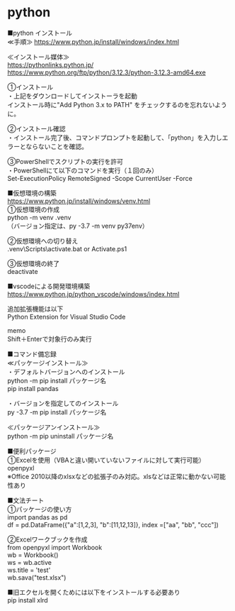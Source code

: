 # python

■python インストール<br/>
≪手順≫
https://www.python.jp/install/windows/index.html

≪インストール媒体≫<br/>
https://pythonlinks.python.jp/
https://www.python.org/ftp/python/3.12.3/python-3.12.3-amd64.exe<br/>

①インストール<br/>
・上記をダウンロードしてインストーラを起動<br/>
インストール時に"Add Python 3.x to PATH" をチェックするのを忘れないように。<br/>

②インストール確認<br/>
・インストール完了後、コマンドプロンプトを起動して、「python」を入力しエラーとならないことを確認。<br/>

③PowerShellでスクリプトの実行を許可<br/>
・PowerShellにて以下のコマンドを実行（１回のみ）<br/>
Set-ExecutionPolicy RemoteSigned -Scope CurrentUser -Force<br/>


■仮想環境の構築<br/>
https://www.python.jp/install/windows/venv.html<br/>
①仮想環境の作成<br/>
python -m venv .venv<br/>
（バージョン指定は、py -3.7 -m venv py37env）<br/>

②仮想環境への切り替え<br/>
.venv\Scripts\activate.bat or Activate.ps1<br/>

③仮想環境の終了<br/>
deactivate<br/>

■vscodeによる開発環境構築<br/>
https://www.python.jp/python_vscode/windows/index.html<br/>

追加拡張機能は以下<br/>
Python Extension for Visual Studio Code<br/>

memo<br/>
Shift＋Enterで対象行のみ実行<br/>

■コマンド備忘録<br/>
≪パッケージインストール≫<br/>
・デフォルトバージョンへのインストール<br/>
python -m pip install パッケージ名<br/>
pip install pandas<br/>

・バージョンを指定してのインストール<br/>
py -3.7 -m pip install パッケージ名<br/>

≪パッケージアンインストール≫<br/>
python -m pip uninstall パッケージ名<br/>

■便利パッケージ<br/>
①Excelを使用（VBAと違い開いていないファイルに対して実行可能）<br/>
openpyxl<br/>
※Office 2010以降のxlsxなどの拡張子のみ対応。xlsなどは正常に動かない可能性あり<br/>

■文法チート<br/>
①パッケージの使い方<br/>
import pandas as pd<br/>
df = pd.DataFrame({"a":[1,2,3], "b":[11,12,13]}, index =["aa", "bb", "ccc"])<br/>

②Excelワークブックを作成<br/>
from openpyxl import Workbook<br/>
wb = Workbook()<br/>
ws = wb.active<br/>
ws.title = 'test'<br/>
wb.sava("test.xlsx")<br/>


■旧エクセルを開くためには以下をインストールする必要あり<br/>
pip install xlrd<br/>
